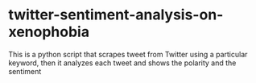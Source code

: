 # twitter-sentiment-analysis-on-xenophobia
This is a python script that scrapes tweet from Twitter using a particular keyword, then it analyzes each tweet and shows the polarity and the sentiment

